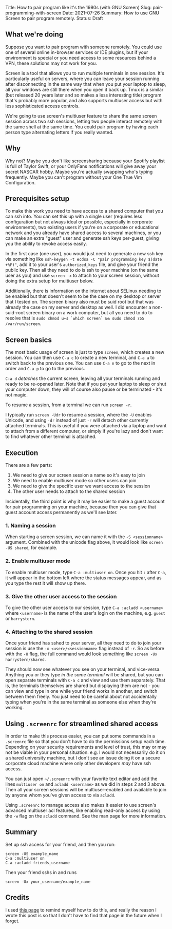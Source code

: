 Title: How to pair program like it's the 1980s (with GNU Screen)
Slug: pair-programming-with-screen
Date: 2021-07-26
Summary: How to use GNU Screen to pair program remotely.
Status: Draft

## What we're doing

Suppose you want to pair program with someone remotely. You could use one of several online in-browser services or IDE plugins, but if your environment is special or you need access to some resources behind a VPN, these solutions may not work for you.

Screen is a tool that allows you to run multiple terminals in one session. It's particularly useful on servers, where you can leave your session running after disconnecting in the same way that when you put your laptop to sleep, all your windows are still there when you open it back up. Tmux is a similar (but released 20 years later and so makes a less interesting title) program that's probably more popular, and also supports multiuser access but with less sophisticated access controls.

We're going to use screen's multiuser feature to share the same screen session across two ssh sessions, letting two people interact remotely with the same shell at the same time. You could pair program by having each person type alternating letters if you really wanted.

## Why

Why not? Maybe you don't like screensharing because your Spotify playlist is full of Taylor Swift, or your OnlyFans notifications will give away your secret NASCAR hobby. Maybe you're actually swapping who's typing frequently. Maybe you can't program without your One True Vim Configuration.

## Prerequisites setup

To make this work you need to have access to a shared computer that you can ssh into. You can set this up with a single user (requires less configuration but not always ideal or possible, especially in corporate environments), two existing users if you're on a corporate or educational network and you already have shared access to several machines, or you can make an extra "guest" user and generate ssh keys per-guest, giving you the ability to revoke access easily.

In the first case (one user), you would just need to generate a new ssh key via something like `ssh-keygen -t ecdsa -C "pair programming key $(date +%F)"`, add it to your user's `authorized_keys` file, and give your friend the public key. Then all they need to do is ssh to your machine (on the same user as you) and use `screen -x` to attach to your screen session, without doing the extra setup for multiuser below.

Additionally, there is information on the internet about SELinux needing to be enabled but that doesn't seem to be the case on my desktop or server that I tested on. The screen binary also must be suid root but that was already the case on my server and desktop as well. I did encounter a non-suid-root screen binary on a work computer, but all you need to do to resolve that is ``sudo chmod u+s `which screen` && sudo chmod 755 /var/run/screen``.

## Screen basics

The most basic usage of screen is just to type `screen`, which creates a new session. You can then use `C-a c` to create a new  terminal, and `C-a a` to switch back to the previous one. You can use `C-a n` to go to the next in order and `C-a p` to go to the previous.

`C-a d` *detaches* the current screen, leaving all your terminals running and ready to be re-opened later. Note that if you put your laptop to sleep or shut your computer down, they will of course also pause or be terminated - it's not magic.

To resume a session, from a terminal we can run `screen -r`.

I typically run `screen -Udr` to resume a session, where the `-U` enables Unicode, and using `-dr` instead of just `-r` will detach other currently attached terminals. This is useful if you were attached via a laptop and want to attach from a different computer, or simply if you're lazy and don't want to find whatever other terminal is attached.

## Execution

There are a few parts:

1. We need to give our screen session a name so it's easy to join
2. We need to enable multiuser mode so other users can join
3. We need to give the specific user we want access to the session
4. The other user needs to attach to the shared session

Incidentally, the third point is why it may be easier to make a guest account for pair programming on your machine, because then you can give that guest account access permanently as we'll see later.

### 1. Naming a session

When starting a screen session, we can name it with the `-S <sessionname>` argument. Combined with the unicode flag above, it would look like `screen -US shared`, for example.

### 2. Enable multiuser mode

To enable multiuser mode, type `C-a :multiuser on`. Once you hit `:` after `C-a`, it will appear in the bottom left where the status messages appear, and as you type the rest it will show up there.

### 3. Give the other user access to the session

To give the other user access to our session, type `C-a :acladd <username>` where `<username>` is the name of the user's login on the machine, e.g. `guest` or `harrystern`.

### 4. Attaching to the shared session

Once your friend has sshed to your server, all they need to do to join your session is use the `-x <user>/<sessionname>` flag instead of `-r`. So as before with the `-U` flag, the full command would look something like `screen -Ux harrystern/shared`.

They should now see whatever you see on your terminal, and vice-versa. Anything you or they type *in the same terminal* will be shared, but you can open separate terminals with `C-a c` and view and use them separately. That is, the terminals themselves are shared but displaying them are not - you can view and type in one while your friend works in another, and switch between them freely. You just need to be careful about not accidentally typing when you're in the same terminal as someone else when they're working.

## Using `.screenrc` for streamlined shared access

In order to make this process easier, you can put some commands in a `.screenrc` file so that you don't have to do the permissions setup each time. Depending on your security requirements and level of trust, this may or may not be viable in your personal situation. e.g. I would not necessarily do it on a shared university machine, but I don't see an issue doing it on a secure corporate cloud machine where only other developers *may* have ssh access.

You can just open `~/.screenrc` with your favorite text editor and add the lines `multiuser on` and `acladd <username>` as we did in steps 2 and 3 above. Then all your screen sessions will be multiuser-enabled and available to join by anyone whom you've given access to via `acladd`.

Using `.screenrc` to manage access also makes it easier to use screen's advanced multiuser acl features, like enabling read-only access by using the `-w` flag on the `acladd` command. See the man page for more information.

## Summary

Set up ssh access for your friend, and then you run:

```
screen -US example_name
C-a :multiuser on
C-a :acladd friends_username
```

Then your friend sshs in and runs

```
screen -Ux your_username/example_name
```

## Credits

I used [this page](https://wiki.networksecuritytoolkit.org/index.php/HowTo_Share_A_Terminal_Session_Using_Screen) to remind myself how to do this, and really the reason I wrote this post is so that I don't have to find that page in the future when I forget.

